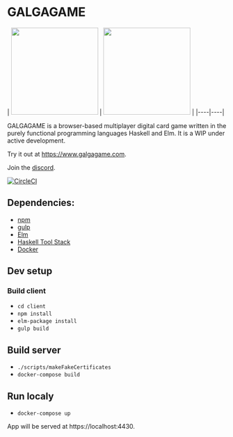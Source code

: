 # GALGAGAME

|
<img src="https://i.imgur.com/z9Jo00u.gif" height="200"> | <img src="https://i.imgur.com/PgOAsJc.gif" height="200"> |
|----|----|

GALGAGAME is a browser-based multiplayer digital card game written in the purely functional programming languages Haskell and Elm. It is a WIP under active development.

Try it out at https://www.galgagame.com.

Join the [discord](https://discord.gg/SVXXej4).

[![CircleCI](https://circleci.com/gh/RoganMurley/GALGAGAME.svg?style=shield)](https://circleci.com/gh/RoganMurley/GALGAGAME)

## Dependencies:
* [npm](https://www.npmjs.com/get-npm)
* [gulp](https://www.npmjs.com/package/gulp)
* [Elm](https://guide.elm-lang.org/install.html)
* [Haskell Tool Stack](https://docs.haskellstack.org/en/stable/README/)
* [Docker](https://docs.docker.com/engine/installation/)

## Dev setup

### Build client
* `cd client`
* `npm install`
* `elm-package install`
* `gulp build`

## Build server
* `./scripts/makeFakeCertificates`
* `docker-compose build`

## Run localy
* `docker-compose up`

App will be served at https://localhost:4430.

